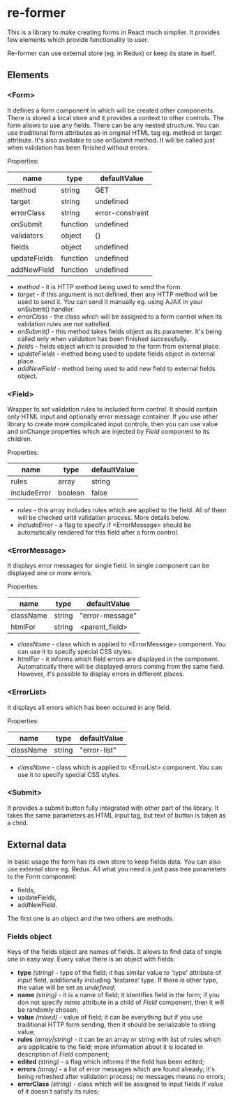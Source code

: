 # re-former
This is a library to make creating forms in React much simplier. It provides few elements which provide functionality to user.

Re-former can use external store (eg. in Redux) or keep its state in itself.

## Elements

### &lt;Form&gt;
It defines a form component in which will be created other components. 
There is stored a local store and it provides a context to other controls. 
The form allows to use any fields. There can be any nested structure. 
You can use traditional form attributes as in original HTML tag eg. method or target attribute. 
It's also available to use onSubmit method. It will be called just when validation has been finished without errors.

Properties:

| name         | type     | defaultValue     |
|--------------|----------|------------------|
| method       | string   | GET              |
| target       | string   | undefined        |
| errorClass   | string   | error-constraint |
| onSubmit     | function | undefined        |
| validators   | object   | {}               |
| fields       | object   | undefined        |
| updateFields | function | undefined        |
| addNewField  | function | undefined        |

* _method_ - it is HTTP method being used to send the form.
* _target_ - if this argument is not defined, then any HTTP method will be used to send it. 
You can send it manually eg. using AJAX in your onSubmit() handler.
* _errorClass_ - the class which will be assigned to a form control when its validation rules are not satisfied.
* _onSubmit()_ - this method takes fields object as its parameter. 
It's being called only when validation has been finished successfully.
* _fields_ - fields object which is provided to the form from external place.
* _updateFields_ - method being used to update fields object in external place.
* _addNewField_ - method being used to add new field to external fields object.


### &lt;Field&gt;
Wrapper to set validation rules to included form control. 
It should contain only HTML input and optionally error message container. 
If you use other library to create more complicated input controls, 
then you can use value and onChange properties which are injected by _Field_ component to its children.

Properties:

| name         | type         | defaultValue |
|--------------|--------------|--------------|
| rules        | array|string | undefined    |
| includeError | boolean      | false        |

* _rules_ - this array includes rules which are applied to the field. All of them will be checked until validation process. More details below.
* _includeError_ - a flag to specify if &lt;ErrorMessage&gt; should be automatically rendered for this field after a form control.

### &lt;ErrorMessage&gt;
It displays error messages for single field. In single component can be displayed one or more errors.

Properties:

| name      | type   | defaultValue    |
|-----------|--------|-----------------|
| className | string | "error-message" |
| htmlFor   | string | <parent_field>  |

* _className_ - class which is applied to &lt;ErrorMessage&gt; component. You can use it to specify special CSS styles.
* _htmlFor_ - it informs which field errors are displayed in the component. 
Automatically there will be displayed errors coming from the same field. 
However, it's possible to display errors in different places.

### &lt;ErrorList&gt;
It displays all errors which has been occured in any field.

Properties:

| name      | type   | defaultValue |
|-----------|--------|--------------|
| className | string | "error-list" |

* _className_ - class which is applied to &lt;ErrorList&gt; component. You can use it to specify special CSS styles.

### &lt;Submit&gt;
It provides a submit button fully integrated with other part of the library. 
It takes the same parameters as HTML input tag, but text of button is taken as a child.

## External data
In basic usage the form has its own store to keep fields data. You can also use external store eg. Redux. All what you need is just pass tree parameters to the _Form_ component:
* fields,
* updateFields,
* addNewField.

The first one is an object and the two others are methods.

### Fields object
Keys of the fields object are names of fields. It allows to find data of single one in easy way. 
Every value there is an object with fields:
* **type** _(string)_ - type of the field; it has similar value to 'type' attribute of _input_ field, 
additionally including 'textarea' type. If there is other type, the value will be set as _undefined_;
* **name** _(string)_ - it is a name of field; it identifies field in the form; 
if you don not specify _name_ attribute in a child of _Field_ component, then it will be randomly chosen;
* **value** _(mixed)_ - value of field; 
it can be everything but if you use traditional HTTP form sending, then it should be serializable to string value;
* **rules** _(array|string)_ - it can be an array or string with list of rules which are applicable to the field; 
more information about it is located in description of _Field_ component;
* **edited** _(string)_ - a flag which informs if the field has been edited;
* **errors** _(array)_ - a list of error messages which are found already; 
it's being refreshed after validation process; no messages means no errors;
* **errorClass** _(string)_ - class which will be assigned to input fields if value of it doesn't satisfy its rules;
